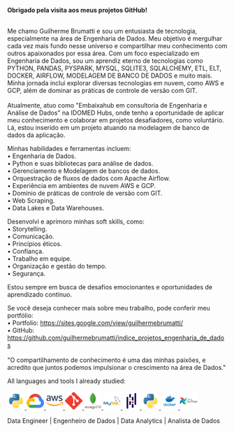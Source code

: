 <span><b>Obrigado pela visita aos meus projetos GitHub!</b></span><br><br>

<span>Me chamo Guilherme Brumatti e sou um entusiasta de tecnologia, especialmente na área de Engenharia de Dados. Meu objetivo é mergulhar cada vez mais fundo nesse universo e compartilhar meu conhecimento com outros apaixonados por essa área.
Com um foco especializado em Engenharia de Dados, sou um aprendiz eterno de tecnologias como PYTHON, PANDAS, PYSPARK, MYSQL, SQLITE3, SQLALCHEMY, ETL, ELT, DOCKER, AIRFLOW, MODELAGEM DE BANCO DE DADOS e muito mais. Minha jornada inclui explorar diversas tecnologias em nuvem, como AWS e GCP, além de dominar as práticas de controle de versão com GIT.<br><br>
Atualmente, atuo como "Embaixahub em consultoria de Engenharia e Análise de Dados" na IDOMED Hubs, onde tenho a oportunidade de aplicar meu conhecimento e colaborar em projetos desafiadores, como voluntário. Lá, estou inserido em um projeto atuando na modelagem de banco de dados da aplicação.</span><br>

Minhas habilidades e ferramentas incluem:<br>
• Engenharia de Dados.<br>
• Python e suas bibliotecas para análise de dados.<br>
• Gerenciamento e Modelagem de bancos de dados.<br>
• Orquestração de fluxos de dados com Apache Airflow.<br>
• Experiência em ambientes de nuvem AWS e GCP.<br>
• Domínio de práticas de controle de versão com GIT.<br>
• Web Scraping.<br>
• Data Lakes e Data Warehouses.<br>

Desenvolvi e aprimoro minhas soft skills, como:<br>
• Storytelling.<br>
• Comunicação.<br>
• Princípios éticos.<br>
• Confiança.<br>
• Trabalho em equipe.<br>
• Organização e gestão do tempo.<br>
• Segurança.<br>

Estou sempre em busca de desafios emocionantes e oportunidades de aprendizado contínuo.<br>

Se você deseja conhecer mais sobre meu trabalho, pode conferir meu portfólio:<br>
• Portfolio: https://sites.google.com/view/guilhermebrumatti/<br>
• GitHub: https://github.com/guilhermebrumatti/indice_projetos_engenharia_de_dados<br><br>
"O compartilhamento de conhecimento é uma das minhas paixões, e acredito que juntos podemos impulsionar o crescimento na área de Dados."

All languages and tools I already studied:<br><br>
<a href="https://www.python.org" rel="nofollow">
  <img src="https://raw.githubusercontent.com/devicons/devicon/master/icons/python/python-original.svg" alt="python" width="40" height="40" style="max-width: 100%;">
</a>
<a href="https://cloud.google.com/">
  <img src="https://github.com/guilhermebrumatti/guilhermebrumatti/blob/main/logos/gcp.svg" alt="python" width="40" height="40" style="max-width: 100%;">
</a>
<a href="https://aws.amazon.com/pt/">
  <img src="https://github.com/guilhermebrumatti/guilhermebrumatti/blob/main/logos/aws.png" alt="python" width="40" height="40" style="max-width: 100%;">
</a>
<a href="https://git-scm.com/">
  <img src="https://github.com/guilhermebrumatti/guilhermebrumatti/blob/main/logos/git.svg" alt="python" width="40" height="40" style="max-width: 100%;">
</a>
<a href="https://www.mongodb.com/">
  <img src="https://github.com/guilhermebrumatti/guilhermebrumatti/blob/main/logos/mongodb.svg" alt="python" width="40" height="40" style="max-width: 100%;">
</a>
<a href="https://www.mysql.com/">
  <img src="https://github.com/guilhermebrumatti/guilhermebrumatti/blob/main/logos/mysql.svg" alt="python" width="40" height="40" style="max-width: 100%;">
</a>
<a href="https://pandas.pydata.org/">
  <img src="https://github.com/guilhermebrumatti/guilhermebrumatti/blob/main/logos/pandas.svg" alt="python" width="40" height="40" style="max-width: 100%;">
</a>
<a href="https://spark.apache.org">
  <img src="https://github.com/guilhermebrumatti/guilhermebrumatti/blob/main/logos/python-original.svg" alt="python" width="40" height="40" style="max-width: 100%;">
</a>
<a href="https://www.docker.com/">
  <img src="https://github.com/guilhermebrumatti/guilhermebrumatti/blob/main/logos/docker.png" alt="python" width="40" height="40" style="max-width: 100%;">
</a>
<a href="https://airflow.apache.org/">
  <img src="https://github.com/guilhermebrumatti/guilhermebrumatti/blob/main/logos/AirflowLogo.png" alt="python" width="40" height="40" style="max-width: 100%;">
</a>

Data Engineer | Engenheiro de Dados | Data Analytics | Analista de Dados
